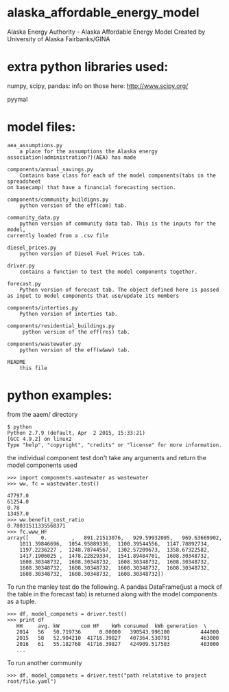 # alaska_affordable_energy_model
Alaska Energy Authority - Alaska Affordable Energy Model
Created by University of Alaska Fairbanks/GINA

# extra python libraries used:
numpy, scipy, pandas: info on those here: http://www.scipy.org/

pyymal

# model files:
    aea_assumptions.py
        a place for the assumptions the Alaska energy association(administration?)(AEA) has made

    components/annual_savings.py
        Contains base class for each of the model components(tabs in the spreadsheet
    on basecamp) that have a financial forecasting section.

    components/community_buildigns.py
        python version of the eff(com) tab.

    community_data.py
        python version of community data tab. This is the inputs for the model,
    currently loaded from a .csv file

    diesel_prices.py
        python version of Diesel Fuel Prices tab.

    driver.py
        contains a function to test the model components together.

    forecast.py
        Python version of forecast tab. The object defined here is passed
    as input to model components that use/update its members

    components/interties.py
        Python version of interties tab.

    components/residential_buildings.py
         python version of the eff(res) tab.

    components/wastewater.py
        python version of the eff(w&ww) tab.

    README
        this file


# python examples:
from the aaem/ directory

    $ python
    Python 2.7.9 (default, Apr  2 2015, 15:33:21)
    [GCC 4.9.2] on linux2
    Type "help", "copyright", "credits" or "license" for more information.

the individual component test don't take any arguments and return the model components used

    >>> import components.wastewater as wastewater
    >>> ww, fc = wastewater.test()

    47797.0
    61254.0
    0.78
    13457.0
    >>> ww.benefit_cost_ratio
    0.78031511335568371
    >>> fc.www_HF
    array([    0.        ,   891.21513076,   929.59932095,   969.63669902,
        1011.39846696,  1054.95889336,  1100.39544556,  1147.78892734,
        1197.2236227 ,  1248.78744567,  1302.57209673,  1358.67322582,
        1417.1906025 ,  1478.22829334,  1541.89484701,  1608.30348732,
        1608.30348732,  1608.30348732,  1608.30348732,  1608.30348732,
        1608.30348732,  1608.30348732,  1608.30348732,  1608.30348732,
        1608.30348732,  1608.30348732,  1608.30348732])



To run the manley test do the following. A pandas DataFrame(just a mock of the table in the forecast tab) is returned along with the model components as a tuple. 

    >>> df, model_componets = driver.test()
    >>> print df
       HH     avg. kW       com HF    kWh consumed  kWh generation  \
       2014   56   50.719736      0.00000   390543.996100          444000   
       2015   58   52.904210  41716.39827   407364.530791          463000   
       2016   61   55.182768  41716.39827   424909.517503          483000   
       ...

To run another community
  
    >>> df, model_componets = driver.test("path relatative to project root/file.yaml")
